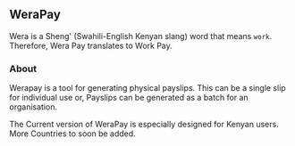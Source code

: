 ## WeraPay

Wera is a Sheng' (Swahili-English Kenyan slang) word that means `work`. Therefore, Wera Pay translates to Work Pay.

### About

Werapay is a tool for generating physical payslips. This can be a single slip for individual use or, Payslips can be generated as a batch for an organisation.


The Current version of WeraPay is especially designed for Kenyan users. More Countries to soon be added.  







